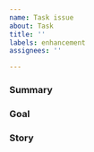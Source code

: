 ```yaml
---
name: Task issue
about: Task
title: ''
labels: enhancement
assignees: ''

---
```


### Summary


### Goal



### Story
